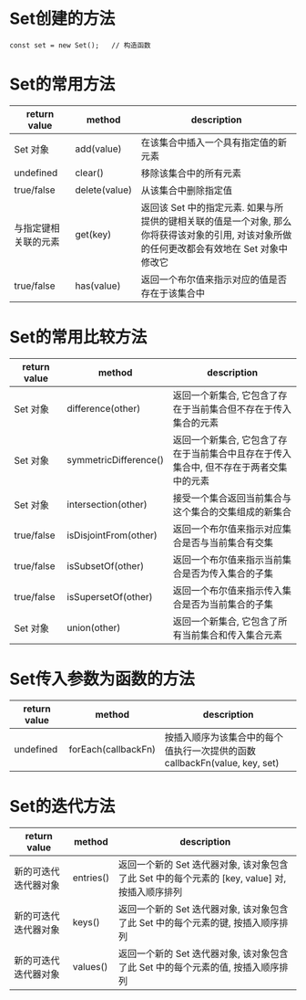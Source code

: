 # Set创建的方法
~~~
const set = new Set();   // 构造函数
~~~

# Set的常用方法
| return value | method | description |
| ------------ |--------|-------------|
| Set 对象 | add(value) | 在该集合中插入一个具有指定值的新元素 |
| undefined | clear() | 移除该集合中的所有元素 |
| true/false | delete(value) | 从该集合中删除指定值 |
| 与指定键相关联的元素 | get(key) | 返回该 Set 中的指定元素. 如果与所提供的键相关联的值是一个对象, 那么你将获得该对象的引用, 对该对象所做的任何更改都会有效地在 Set 对象中修改它 |
| true/false | has(value) | 返回一个布尔值来指示对应的值是否存在于该集合中 |

# Set的常用比较方法
| return value | method | description |
| ------------ |--------|-------------|
| Set 对象 | difference(other) | 返回一个新集合, 它包含了存在于当前集合但不存在于传入集合的元素 |
| Set 对象 | symmetricDifference() | 返回一个新集合, 它包含了存在于当前集合中且存在于传入集合中, 但不存在于两者交集中的元素 | 
| Set 对象 | intersection(other) | 接受一个集合返回当前集合与这个集合的交集组成的新集合 | 
| true/false | isDisjointFrom(other) | 返回一个布尔值来指示对应集合是否与当前集合有交集 | 
| true/false | isSubsetOf(other) | 返回一个布尔值来指示当前集合是否为传入集合的子集 |
| true/false | isSupersetOf(other) | 返回一个布尔值来指示传入集合是否为当前集合的子集 | 
| Set 对象 | union(other) | 返回一个新集合, 它包含了所有当前集合和传入集合元素 | 



# Set传入参数为函数的方法
| return value | method | description |
| ------------ |--------|-------------|
| undefined | forEach(callbackFn) | 按插入顺序为该集合中的每个值执行一次提供的函数 callbackFn(value, key, set) |


# Set的迭代方法
| return value | method | description |
| ------------ |--------|-------------|
| 新的可迭代迭代器对象 | entries() | 返回一个新的 Set 迭代器对象, 该对象包含了此 Set 中的每个元素的 [key, value] 对, 按插入顺序排列 | 
| 新的可迭代迭代器对象 | keys() | 返回一个新的 Set 迭代器对象, 该对象包含了此 Set 中的每个元素的键, 按插入顺序排列 |
| 新的可迭代迭代器对象 | values() | 返回一个新的 Set 迭代器对象, 该对象包含了此 Set 中的每个元素的值, 按插入顺序排列 |
